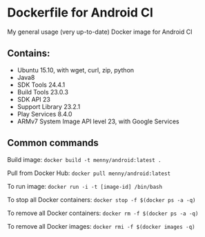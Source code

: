 # Dockerfile for Android CI
My general usage (very up-to-date) Docker image for Android CI

## Contains:

* Ubuntu 15.10, with wget, curl, zip, python
* Java8
* SDK Tools 24.4.1
* Build Tools 23.0.3
* SDK API 23
* Support Library 23.2.1
* Play Services 8.4.0
* ARMv7 System Image API level 23, with Google Services

## Common commands
Build image: `docker build -t menny/android:latest .`

Pull from Docker Hub: `docker pull menny/android:latest`

To run image: `docker run -i -t [image-id] /bin/bash` 

To stop all Docker containers: `docker stop -f $(docker ps -a -q)`

To remove all Docker containers: `docker rm -f $(docker ps -a -q)`

To remove all Docker images: `docker rmi -f $(docker images -q)`
